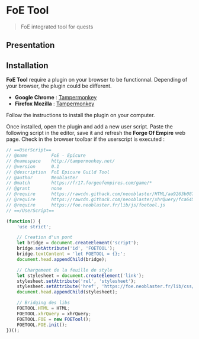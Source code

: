 # FoE Tool

> FoE integrated tool for quests


## Presentation



## Installation

**FoE Tool** require a plugin on your browser to be functionnal.
Depending of your browser, the plugin could be different.

* **Google Chrome** : [Tampermonkey](https://chrome.google.com/webstore/detail/tampermonkey/dhdgffkkebhmkfjojejmpbldmpobfkfo?hl=fr)
* **Firefox Mozilla** : [Tampermonkey](https://addons.mozilla.org/fr/firefox/addon/tampermonkey/)

Follow the instructions to install the plugin on your computer.

Once installed, open the plugin and add a new user script.
Paste the following script in the editor, save it and refresh the **Forge Of Empire**
web page. Check in the browser toolbar if the userscript is executed :

[](#import>lib/js/foe.uscript.gc.tampermonkey.js:js)
````js
// ==UserScript==
// @name         FoE - Epicure
// @namespace    http://tampermonkey.net/
// @version      0.1
// @description  FoE Epicure Guild Tool
// @author       Neoblaster
// @match        https://fr17.forgeofempires.com/game/*
// @grant        none
// @require      https://rawcdn.githack.com/neooblaster/HTML/aa9263b08705a9676416f2ba64b474daa3a62945/release/v1.4.0/HTML.min.js
// @require      https://rawcdn.githack.com/neooblaster/xhrQuery/fca64541aa77d64ba726db83e7fb2dd6fa218e30/releases/v1.4.0/xhrQuery.min.js
// @require      https://foe.neoblaster.fr/lib/js/foetool.js
// ==/UserScript==

(function() {
    'use strict';

    // Creation d'un pont
    let bridge = document.createElement('script');
    bridge.setAttribute('id', 'FOETOOL');
    bridge.textContent = 'let FOETOOL = {};';
    document.head.appendChild(bridge);

    // Chargement de la feuille de style
    let stylesheet = document.createElement('link');
    stylesheet.setAttribute('rel', 'stylesheet');
    stylesheet.setAttribute('href', 'https://foe.neoblaster.fr/lib/css/foe.css');
    document.head.appendChild(stylesheet);

    // Bridging des libs
    FOETOOL.HTML = HTML;
    FOETOOL.xhrQuery = xhrQuery;
    FOETOOL.FOE = new FOETool();
    FOETOOL.FOE.init();
})();
````
[](#import<lib/js/foe.uscript.gc.tampermonkey.js:js)
